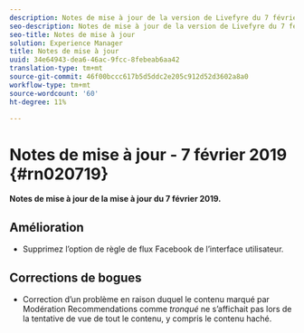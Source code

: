 ```yaml
---
description: Notes de mise à jour de la version de Livefyre du 7 février 2019.
seo-description: Notes de mise à jour de la version de Livefyre du 7 février 2019.
seo-title: Notes de mise à jour
solution: Experience Manager
title: Notes de mise à jour
uuid: 34e64943-dea6-46ac-9fcc-8febeab6aa42
translation-type: tm+mt
source-git-commit: 46f00bccc617b5d5ddc2e205c912d52d3602a8a0
workflow-type: tm+mt
source-wordcount: '60'
ht-degree: 11%

---
```



# Notes de mise à jour - 7 février 2019 {#rn020719}

**Notes de mise à jour de la mise à jour du 7 février 2019.**

## Amélioration

* Supprimez l’option de règle de flux Facebook de l’interface utilisateur.

## Corrections de bogues

* Correction d’un problème en raison duquel le contenu marqué par Modération Recommendations comme *tronqué* ne s’affichait pas lors de la tentative de vue de tout le contenu, y compris le contenu haché.